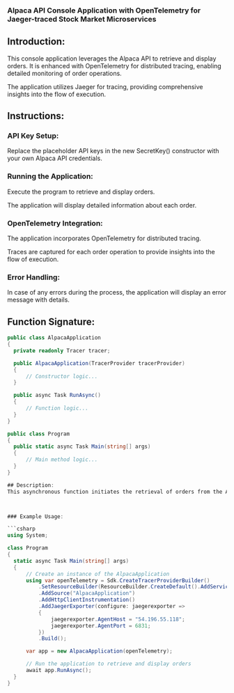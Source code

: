 ### Alpaca API Console Application with OpenTelemetry for Jaeger-traced Stock Market Microservices

## Introduction:

This console application leverages the Alpaca API to retrieve and display orders. It is enhanced with OpenTelemetry for distributed tracing, enabling detailed monitoring of order operations. 

The application utilizes Jaeger for tracing, providing comprehensive insights into the flow of execution.

## Instructions:

### API Key Setup:

Replace the placeholder API keys in the new SecretKey() constructor with your own Alpaca API credentials.

### Running the Application:

Execute the program to retrieve and display orders.

The application will display detailed information about each order.

### OpenTelemetry Integration:

The application incorporates OpenTelemetry for distributed tracing.

Traces are captured for each order operation to provide insights into the flow of execution.

### Error Handling:

In case of any errors during the process, the application will display an error message with details.

## Function Signature:

  ```csharp
public class AlpacaApplication
{
    private readonly Tracer tracer;

    public AlpacaApplication(TracerProvider tracerProvider)
    {
        // Constructor logic...
    }

    public async Task RunAsync()
    {
        // Function logic...
    }
}

public class Program
{
    public static async Task Main(string[] args)
    {
        // Main method logic...
    }
}

## Description:
This asynchronous function initiates the retrieval of orders from the Alpaca API. For each order, it captures distributed traces using OpenTelemetry.



### Example Usage:

```csharp
using System;

class Program
{
    static async Task Main(string[] args)
    {
        // Create an instance of the AlpacaApplication
        using var openTelemetry = Sdk.CreateTracerProviderBuilder()
            .SetResourceBuilder(ResourceBuilder.CreateDefault().AddService("Order History"))
            .AddSource("AlpacaApplication")
            .AddHttpClientInstrumentation()
            .AddJaegerExporter(configure: jaegerexporter =>
            {
                jaegerexporter.AgentHost = "54.196.55.118";
                jaegerexporter.AgentPort = 6831;
            })
            .Build();

        var app = new AlpacaApplication(openTelemetry);

        // Run the application to retrieve and display orders
        await app.RunAsync();
    }
}
